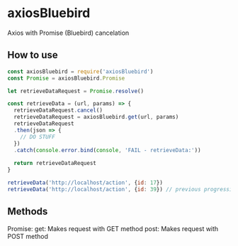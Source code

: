 # axiosBluebird
Axios with Promise (Bluebird) cancelation


## How to use

```js
const axiosBluebird = require('axiosBluebird')
const Promise = axiosBluebird.Promise
```

```js
let retrieveDataRequest = Promise.resolve()

const retrieveData = (url, params) => {
  retrieveDataRequest.cancel()
  retrieveDataRequest = axiosBluebird.get(url, params)
  retrieveDataRequest
  .then(json => {
    // DO STUFF
  })
  .catch(console.error.bind(console, 'FAIL - retrieveData:'))
  
  return retrieveDataRequest
}
```

```js
retrieveData('http://localhost/action', {id: 17})
retrieveData('http://localhost/action', {id: 39}) // previous progressing queue will cancel
```


## Methods

Promise:
get: Makes request with GET method
post: Makes request with POST method

